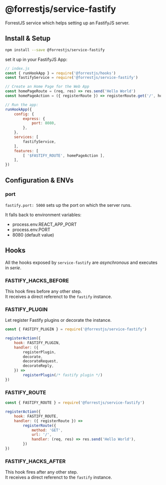 # @forrestjs/service-fastify

ForrestJS service which helps setting up an FastifyJS server.

## Install & Setup

```bash
npm install --save @forrestjs/service-fastify
```

set it up in your FastifyJS App:

```js
// index.js
const { runHookApp } = require('@forrestjs/hooks')
const fastifyService = require('@forrestjs/service-fastify')

// Create an Home Page for the Web App
const homePageRoute = (req, res) => res.send('Hello World')
const homePageAction = ({ registerRoute }) => registerRoute.get('/', homePageRoute)

// Run the app:
runHookApp({
    config: {
        express: {
            port: 8080,
        },
    },
    services: [
        fastifyService,
    ],
    features: [
        [ '$FASTIFY_ROUTE', homePageAction ],
    ],
})
```

## Configuration & ENVs

### port

`fastify.port: 5000` sets up the port on which the server runs.

It falls back to environment variables:

- process.env.REACT_APP_PORT
- process.env.PORT
- 8080 (default value)

## Hooks

All the hooks exposed by `service-fastify` are _asynchronous_ and executes in _serie_.

### FASTIFY_HACKS_BEFORE

This hook fires before any other step.<br>
It receives a direct referenct to the `fastify` instance.

### FASTIFY_PLUGIN

Let register Fastify plugins or decorate the instance.

```js
const { FASTIFY_PLUGIN } = require('@forrestjs/service-fastify')

registerAction({
    hook: FASTIFY_PLUGIN,
    handler: ({ 
        registerPlugin,
        decorate,
        decorateRequest,
        decorateReply, 
    }) =>
        registerPlugin(/* fastify plugin */)
})
```

### FASTIFY_ROUTE

```js
const { FASTIFY_ROUTE } = require('@forrestjs/service-fastify')

registerAction({
    hook: FASTIFY_ROUTE,
    handler: ({ registerRoute }) =>
        registerRoute({
            method: 'GET',
            url: '/',
            handler: (req, res) => res.send('Hello World'),
        })
})
```

### FASTIFY_HACKS_AFTER

This hook fires after any other step.<br>
It receives a direct referenct to the `fastify` instance.
